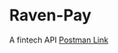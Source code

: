 # Raven-Pay
A fintech API
[Postman Link](https://www.postman.com/dev-demons/workspace/public-workspace/collection/26660523-99bc3f30-840f-48fc-b115-04324744926a?action=share&creator=26660523)
